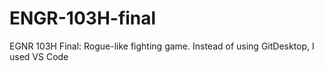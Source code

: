 # ENGR-103H-final
EGNR 103H Final: Rogue-like fighting game.
Instead of using GitDesktop, I used VS Code
